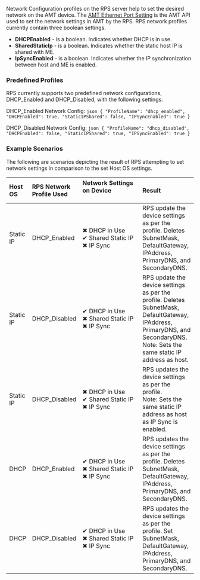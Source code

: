 Network Configuration profiles on the RPS server help to set the desired network on the AMT device. The [AMT Ethernet Port Setting](https://software.intel.com/sites/manageability/AMT_Implementation_and_Reference_Guide/default.htm?turl=HTMLDocuments%2FWS-Management_Class_Reference%2FAMT_EthernetPortSettings.htm) is the AMT API used to set the network settings in AMT by the RPS. RPS network profiles currently contain three boolean settings.

- **DHCPEnabled** - is a boolean. Indicates whether DHCP is in use. 
- **SharedStaticIp** - is a boolean. Indicates whether the static host IP is shared with ME.   
- **IpSyncEnabled** - is a boolean. Indicates whether the IP synchronization between host and ME is enabled.

### Predefined Profiles

RPS currently supports two predefined network configurations, DHCP_Enabled and DHCP_Disabled, with the following settings.

DHCP_Enabled Network Config:
    ```json
    {
        "ProfileName": "dhcp_enabled",
        "DHCPEnabled": true,
        "StaticIPShared": false,
        "IPSyncEnabled": true
    }
    ```

DHCP_Disabled Network Config:
    ```json
    {
        "ProfileName": "dhcp_disabled",
        "DHCPEnabled": false,
        "StaticIPShared": true,
        "IPSyncEnabled": true
    }
    ```

<!-- Below configuration settings are not yet supported by RPS network profiles. 

- **SharedDynamicIP** - is a boolean.  Indicates whether the dynamic host IP is shared with ME.   
- **IPAddress** - String representation of IP address. Get operation    reports the acquired IP address (whether in static or DHCP mode). Put    operation - sets the IP address (in static mode only).  
 - **SubnetMask** - Subnet mask in a string format. For example: 255.255.0.0 
 - **DefaultGateway** - Default Gateway in a string format. For example: 10.12.232.1   
 - **PrimaryDNS** - Primary DNS in a string format. For example: 10.12.232.1   
- **SecondaryDNS** - Secondary DNS in a string    format. For example: 10.12.232.1 -->

### Example Scenarios

The following are scenarios depicting the result of RPS attempting to set network settings in comparison to the set Host OS settings.

| Host OS | RPS Network Profile Used | Network Settings on Device &emsp;&emsp;&emsp;&emsp;&emsp;&emsp;&emsp;&emsp;&emsp; | Result |
| :----------- | :------------------------ |  :----------- |:----------- |
|Static IP| DHCP_Enabled |&#10006; DHCP in Use<br>&#10004; Shared Static IP<br>&#10006; IP Sync| RPS update the device settings as per the profile. Deletes SubnetMask, DefaultGateway, IPAddress, PrimaryDNS, and SecondaryDNS.
|Static IP| DHCP_Disabled|&#10004; DHCP in Use<br>&#10006; Shared Static IP<br>&#10006; IP Sync| RPS update the device settings as per the profile. Deletes SubnetMask, DefaultGateway, IPAddress, PrimaryDNS, and SecondaryDNS.<br>Note: Sets the same static IP address as host.
|Static IP| DHCP_Disabled|&#10006; DHCP in Use<br>&#10004; Shared Static IP<br>&#10006; IP Sync| RPS updates the device settings as per the profile. <br>Note: Sets the same static IP address as host as IP Sync is enabled.
|DHCP| DHCP_Enabled|&#10004; DHCP in Use<br>&#10006; Shared Static IP<br>&#10006; IP Sync| RPS updates the device settings as per the profile. Deletes SubnetMask, DefaultGateway, IPAddress, PrimaryDNS, and SecondaryDNS.
|DHCP| DHCP_Disabled|&#10004; DHCP in Use<br>&#10006; Shared Static IP<br>&#10006; IP Sync| RPS updates the device settings as per the profile. Set SubnetMask, DefaultGateway, IPAddress, PrimaryDNS, and SecondaryDNS.



<!-- All interactions -->

<!-- | Host OS | Network profile in RPS | Network settings on device | Comments |
| :----------- | :------------------------ |  :----------- |:----------- |
|Static IP|DHCPEnabled=true<br>SharedStaticIP=false<br>IPSyncEnabled=false|DHCPEnabled=true<br>SharedStaticIP=false<br>IPSyncEnabled=false| RPS ignore the request as both network profile and device settings are same.
|Static IP| DHCPEnabled=true<br>SharedStaticIP=false<br>IPSyncEnabled=true|DHCPEnabled=false<br>SharedStaticIP=true<br>IPSyncEnabled=false| RPS update the device settings as per the profile.Deletes SubnetMask, DefaultGateway, IPAddress, PrimaryDNS, SecondaryDNS<br>Note: IPSyncEnabled didnt work as expected. It took default DHCP IP instead of static IP of the host.
|Static IP| DHCPEnabled=false<br>SharedStaticIP=true<br>IPSyncEnabled=false|DHCPEnabled=false<br>SharedStaticIP=true<br>IPSyncEnabled=false| RPS ignore the request as both network profile and device settings are same.
|Static IP| DHCPEnabled=false<br>SharedStaticIP=true<br>IPSyncEnabled=false|DHCPEnabled=true<br>SharedStaticIP=false<br>IPSyncEnabled=false| RPS update the device settings as per the profile. Set SubnetMask, DefaultGateway, IPAddress, PrimaryDNS, SecondaryDNS<br>Note: Sets IP address which is different from host static IP address.
|Static IP| DHCPEnabled=false<br>SharedStaticIP=true<br>IPSyncEnabled=true|DHCPEnabled=true<br>SharedStaticIP=false<br>IPSyncEnabled=false| RPS update the device settings as per the profile. Deletes SubnetMask, DefaultGateway, IPAddress, PrimaryDNS, SecondaryDNS<br>Note: Sets the same static IP address as host.
|Static IP| DHCPEnabled=false<br>SharedStaticIP=true<br>IPSyncEnabled=true|DHCPEnabled=false<br>SharedStaticIP=true<br>IPSyncEnabled=false| RPS update the device settings as per the profile. <br>Note: Sets the same static IP address as host as IP Sync is enabled
|DHCP| DHCPEnabled=true<br>SharedStaticIP=false<br>IPSyncEnabled=false|DHCPEnabled=true<br>SharedStaticIP=false<br>IPSyncEnabled=false| RPS ignore the request as both network profile and device settings are same.
|DHCP| DHCPEnabled=true<br>SharedStaticIP=false<br>IPSyncEnabled=true|DHCPEnabled=true<br>SharedStaticIP=false<br>IPSyncEnabled=false| RPS update the device settings as per the profile. Deletes SubnetMask, DefaultGateway, IPAddress, PrimaryDNS, SecondaryDNS.
|DHCP| DHCPEnabled=false<br>SharedStaticIP=true<br>IPSyncEnabled=true|DHCPEnabled=true<br>SharedStaticIP=false<br>IPSyncEnabled=false| RPS update the device settings as per the profile. Set SubnetMask, DefaultGateway, IPAddress, PrimaryDNS, SecondaryDNS.<br>Note: Though the API responded that the requested changes are updated. After few minutes, it turned automatically to DHCP on the AMT.
|DHCP| DHCPEnabled=false<br>SharedStaticIP=true<br>IPSyncEnabled=false|DHCPEnabled=true<br>SharedStaticIP=false<br>IPSyncEnabled=true| RPS update the device settings as per the profile. Set SubnetMask, DefaultGateway, IPAddress, PrimaryDNS, SecondaryDNS. -->